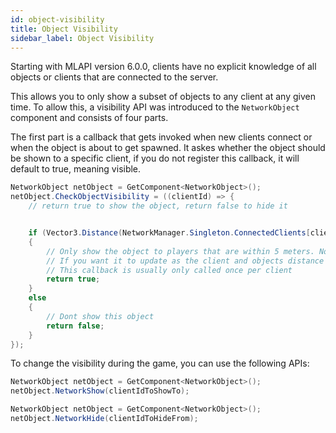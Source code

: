 ```yaml
---
id: object-visibility
title: Object Visibility
sidebar_label: Object Visibility
---
```


Starting with MLAPI version 6.0.0, clients have no explicit knowledge of all objects or clients that are connected to the server.

This allows you to only show a subset of objects to any client at any given time. To allow this, a visibility API was introduced to the `NetworkObject` component and consists of four parts.

The first part is a callback that gets invoked when new clients connect or when the object is about to get spawned. It askes whether the object should be shown to a specific client, if you do not register this callback, it will default to true, meaning visible.

```csharp
NetworkObject netObject = GetComponent<NetworkObject>();
netObject.CheckObjectVisibility = ((clientId) => {
    // return true to show the object, return false to hide it


    if (Vector3.Distance(NetworkManager.Singleton.ConnectedClients[clientId].PlayerObject.transform.position, transform.position) < 5)
    {
        // Only show the object to players that are within 5 meters. Note that this has to be rechecked by your own code
        // If you want it to update as the client and objects distance change.
        // This callback is usually only called once per client
        return true;
    }
    else
    {
        // Dont show this object
        return false;
    }
});
```

To change the visibility during the game, you can use the following APIs:

```csharp
NetworkObject netObject = GetComponent<NetworkObject>();
netObject.NetworkShow(clientIdToShowTo);
```

```csharp
NetworkObject netObject = GetComponent<NetworkObject>();
netObject.NetworkHide(clientIdToHideFrom);
```
